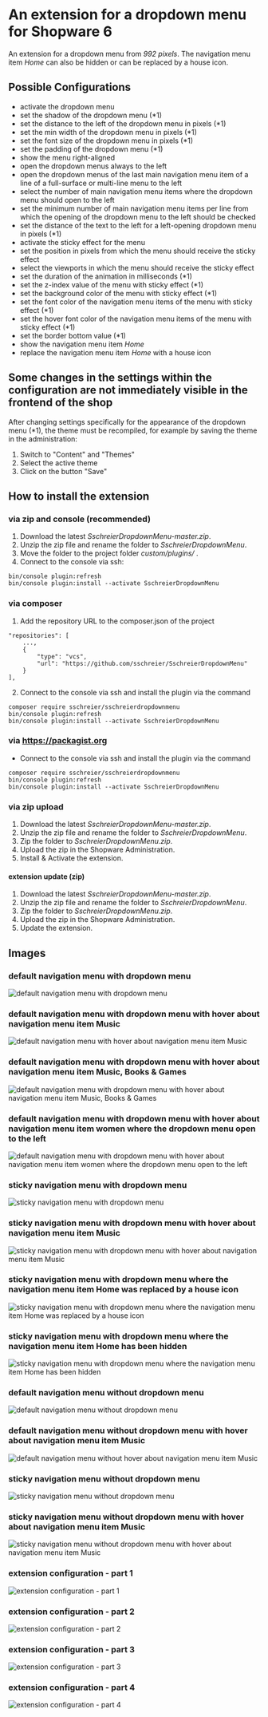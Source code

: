 # An extension for a dropdown menu for Shopware 6

An extension for a dropdown menu from _992 pixels_. The navigation menu item _Home_ can also be hidden or can be replaced by a house icon.

## Possible Configurations
 - activate the dropdown menu
 - set the shadow of the dropdown menu (*1)
 - set the distance to the left of the dropdown menu in pixels (*1)
 - set the min width of the dropdown menu in pixels (*1)
 - set the font size of the dropdown menu in pixels (*1)
 - set the padding of the dropdown menu (*1)
 - show the menu right-aligned
 - open the dropdown menus always to the left
 - open the dropdown menus of the last main navigation menu item of a line of a full-surface or multi-line menu to the left
 - select the number of main navigation menu items where the dropdown menu should open to the left
 - set the minimum number of main navigation menu items per line from which the opening of the dropdown menu to the left should be checked
 - set the distance of the text to the left for a left-opening dropdown menu in pixels (*1)
 - activate the sticky effect for the menu
 - set the position in pixels from which the menu should receive the sticky effect
 - select the viewports in which the menu should receive the sticky effect
 - set the duration of the animation in milliseconds (*1)
 - set the z-index value of the menu with sticky effect (*1)
 - set the background color of the menu with sticky effect (*1)
 - set the font color of the navigation menu items of the menu with sticky effect (*1)
 - set the hover font color of the navigation menu items of the menu with sticky effect (*1)
 - set the border bottom value (*1)
 - show the navigation menu item _Home_
 - replace the navigation menu item _Home_ with a house icon

## Some changes in the settings within the configuration are not immediately visible in the frontend of the shop
After changing settings specifically for the appearance of the dropdown menu (*1), the theme must be recompiled, for example by saving the theme in the administration:
1. Switch to "Content" and "Themes"
2. Select the active theme
3. Click on the button "Save"

## How to install the extension
### via zip and console (recommended)
1. Download the latest _SschreierDropdownMenu-master.zip_.
2. Unzip the zip file and rename the folder to _SschreierDropdownMenu_. 
3. Move the folder to the project folder _custom/plugins/_ .
4. Connect to the console via ssh:

```
bin/console plugin:refresh
bin/console plugin:install --activate SschreierDropdownMenu
```

### via composer
1. Add the repository URL to the composer.json of the project
```
"repositories": [
    ...,
    {
        "type": "vcs",
        "url": "https://github.com/sschreier/SschreierDropdownMenu"
    }
],
```

2. Connect to the console via ssh and install the plugin via the command
```
composer require sschreier/sschreierdropdownmenu
bin/console plugin:refresh
bin/console plugin:install --activate SschreierDropdownMenu
```

### via https://packagist.org
- Connect to the console via ssh and install the plugin via the command
```
composer require sschreier/sschreierdropdownmenu
bin/console plugin:refresh
bin/console plugin:install --activate SschreierDropdownMenu
```

### via zip upload
1. Download the latest _SschreierDropdownMenu-master.zip_.
2. Unzip the zip file and rename the folder to _SschreierDropdownMenu_.
3. Zip the folder to _SschreierDropdownMenu.zip_.
4. Upload the zip in the Shopware Administration.
5. Install & Activate the extension.

#### extension update (zip)
1. Download the latest _SschreierDropdownMenu-master.zip_.
2. Unzip the zip file and rename the folder to _SschreierDropdownMenu_.
3. Zip the folder to _SschreierDropdownMenu.zip_.
4. Upload the zip in the Shopware Administration.
5. Update the extension.

## Images

### default navigation menu with dropdown menu

![default navigation menu with dropdown menu](https://www.sebastianschreier.de/plugins/sschreierDropdownmenu/sschreierDropdownmenu-Image1.jpg)

### default navigation menu with dropdown menu with hover about navigation menu item Music

![default navigation menu with hover about navigation menu item Music](https://www.sebastianschreier.de/plugins/sschreierDropdownmenu/sschreierDropdownmenu-Image2.jpg)

### default navigation menu with dropdown menu with hover about navigation menu item  Music, Books & Games

![default navigation menu with dropdown menu with hover about navigation menu item  Music, Books & Games](https://www.sebastianschreier.de/plugins/sschreierDropdownmenu/sschreierDropdownmenu-Image3.jpg)

### default navigation menu with dropdown menu with hover about navigation menu item women where the dropdown menu open to the left

![default navigation menu with dropdown menu with hover about navigation menu item women where the dropdown menu open to the left](https://www.sebastianschreier.de/plugins/sschreierDropdownmenu/sschreierDropdownmenu-Image16.jpg)

### sticky navigation menu with dropdown menu

![sticky navigation menu with dropdown menu](https://www.sebastianschreier.de/plugins/sschreierDropdownmenu/sschreierDropdownmenu-Image4.jpg)

### sticky navigation menu with dropdown menu with hover about navigation menu item Music

![sticky navigation menu with dropdown menu with hover about navigation menu item Music](https://www.sebastianschreier.de/plugins/sschreierDropdownmenu/sschreierDropdownmenu-Image5.jpg)

### sticky navigation menu with dropdown menu where the navigation menu item Home was replaced by a house icon

![sticky navigation menu with dropdown menu where the navigation menu item Home was replaced by a house icon](https://www.sebastianschreier.de/plugins/sschreierDropdownmenu/sschreierDropdownmenu-Image6.jpg)

### sticky navigation menu with dropdown menu where the navigation menu item Home has been hidden

![sticky navigation menu with dropdown menu where the navigation menu item Home has been hidden](https://www.sebastianschreier.de/plugins/sschreierDropdownmenu/sschreierDropdownmenu-Image7.jpg)

### default navigation menu without dropdown menu

![default navigation menu without dropdown menu](https://www.sebastianschreier.de/plugins/sschreierDropdownmenu/sschreierDropdownmenu-Image8.jpg)

### default navigation menu without dropdown menu with hover about navigation menu item Music

![default navigation menu without hover about navigation menu item Music](https://www.sebastianschreier.de/plugins/sschreierDropdownmenu/sschreierDropdownmenu-Image9.jpg)

### sticky navigation menu without dropdown menu

![sticky navigation menu without dropdown menu](https://www.sebastianschreier.de/plugins/sschreierDropdownmenu/sschreierDropdownmenu-Image10.jpg)

### sticky navigation menu without dropdown menu with hover about navigation menu item Music

![sticky navigation menu without dropdown menu with hover about navigation menu item Music](https://www.sebastianschreier.de/plugins/sschreierDropdownmenu/sschreierDropdownmenu-Image11.jpg)

### extension configuration - part 1

![extension configuration - part 1](https://www.sebastianschreier.de/plugins/sschreierDropdownmenu/sschreierDropdownmenu-Image12.jpg)

### extension configuration - part 2

![extension configuration - part 2](https://www.sebastianschreier.de/plugins/sschreierDropdownmenu/sschreierDropdownmenu-Image13.jpg)

### extension configuration - part 3

![extension configuration - part 3](https://www.sebastianschreier.de/plugins/sschreierDropdownmenu/sschreierDropdownmenu-Image14.jpg)

### extension configuration - part 4

![extension configuration - part 4](https://www.sebastianschreier.de/plugins/sschreierDropdownmenu/sschreierDropdownmenu-Image15.jpg)
